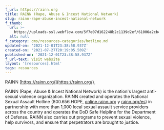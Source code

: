 ```yaml
---
f_url: https://rainn.org
title: RAINN (Rape, Abuse & Incest National Network)
slug: rainn-rape-abuse-incest-national-network
f_thumb:
  url: >-
    https://uploads-ssl.webflow.com/5f7e07d162248b2c1139d2ef/61006a2cb4d30d9c676aa2b4_Screen%20Shot%202021-07-27%20at%201.18.47%20PM.png
  alt: null
f_category: cms/resources-categories/hotline.md
updated-on: '2021-12-01T23:38:58.937Z'
created-on: '2021-07-27T20:19:05.509Z'
published-on: '2021-12-01T23:38:58.937Z'
f_url-text: Visit website
layout: '[resources].html'
tags: resources
---
```


RAINN [https://rainn.org/](https://rainn.org/) 

RAINN (Rape, Abuse & Incest National Network) is the nation's largest anti-sexual violence organization. RAINN created and operates the National Sexual Assault Hotline (800.656.HOPE, [](http://online.rainn.org/) [online.rainn.org](https://online.rainn.org/) y [rainn.org/es](https://rainn.org/es/)) in partnership with more than 1,000 local sexual assault service providers across the country and operates the DoD Safe Helpline for the Department of Defense. RAINN also carries out programs to prevent sexual violence, help survivors, and ensure that perpetrators are brought to justice.

